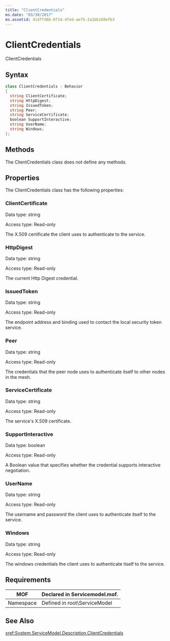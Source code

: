 ```yaml
---
title: "ClientCredentials"
ms.date: "03/30/2017"
ms.assetid: 41dffd6b-8f14-4fed-aefb-2a1bb168efb3
---
```

# ClientCredentials
ClientCredentials  
  
## Syntax  
  
```csharp
class ClientCredentials : Behavior  
{  
  string ClientCertificate;  
  string HttpDigest;  
  string IssuedToken;  
  string Peer;  
  string ServiceCertificate;  
  boolean SupportInteractive;  
  string UserName;  
  string Windows;  
};  
```  
  
## Methods  
 The ClientCredentials class does not define any methods.  
  
## Properties  
 The ClientCredentials class has the following properties:  
  
### ClientCertificate  
 Data type: string  
  
 Access type: Read-only  
  
 The X.509 certificate the client uses to authenticate to the service.  
  
### HttpDigest  
 Data type: string  
  
 Access type: Read-only  
  
 The current Http Digest credential.  
  
### IssuedToken  
 Data type: string  
  
 Access type: Read-only  
  
 The endpoint address and binding used to contact the local security token service.  
  
### Peer  
 Data type: string  
  
 Access type: Read-only  
  
 The credentials that the peer node uses to authenticate itself to other nodes in the mesh.  
  
### ServiceCertificate  
 Data type: string  
  
 Access type: Read-only  
  
 The service's X.509 certificate.  
  
### SupportInteractive  
 Data type: boolean  
  
 Access type: Read-only  
  
 A Boolean value that specifies whether the credential supports interactive negotiation.  
  
### UserName  
 Data type: string  
  
 Access type: Read-only  
  
 The username and password the client uses to authenticate itself to the service.  
  
### Windows  
 Data type: string  
  
 Access type: Read-only  
  
 The windows credentials the client uses to authenticate itself to the service.  
  
## Requirements  
  
|MOF|Declared in Servicemodel.mof.|  
|---------|-----------------------------------|  
|Namespace|Defined in root\ServiceModel|  
  
## See Also  
 <xref:System.ServiceModel.Description.ClientCredentials>
